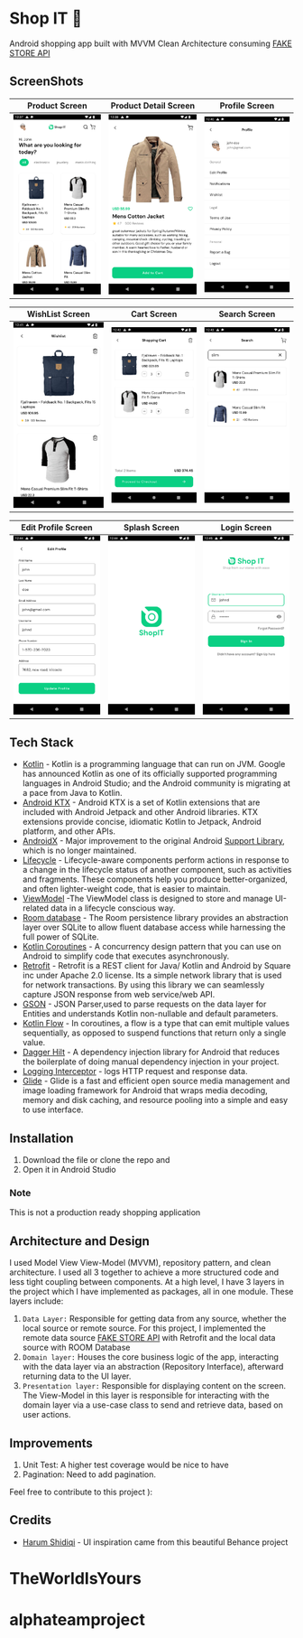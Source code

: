 # Shop IT 🛒
Android shopping app built with MVVM Clean Architecture consuming [FAKE STORE API](https://fakestoreapi.com/)

## ScreenShots

Product Screen             | Product Detail Screen     | Profile Screen
:-------------------------:|:-------------------------:|:-------------------------:
<img src="screenshots/img.png"/>            |  <img src="screenshots/img_1.png"/>  | <img src="screenshots/img_2.png"/>  |

WishList Screen            | Cart Screen               | Search Screen
:-------------------------:|:-------------------------:|:-------------------------:
<img src="screenshots/img_3.png"/>           |  <img src="screenshots/img_4.png"/>              | <img src="screenshots/img_5.png"/>  |

Edit Profile Screen            | Splash Screen               | Login Screen
:-------------------------:|:-------------------------:|:-------------------------:
<img src="screenshots/img_6.png"/>           |  <img src="screenshots/img_7.png"/>              | <img src="screenshots/img_8.png"/>  |

## Tech Stack
- [Kotlin](https://developer.android.com/kotlin) - Kotlin is a programming language that can run on JVM. Google has announced Kotlin as one of its officially supported programming languages in Android Studio; and the Android community is migrating at a pace from Java to Kotlin.
- [Android KTX](https://developer.android.com/kotlin/ktx.html) - Android KTX is a set of Kotlin extensions that are included with Android Jetpack and other Android libraries. KTX extensions provide concise, idiomatic Kotlin to Jetpack, Android platform, and other APIs.
- [AndroidX](https://developer.android.com/jetpack/androidx) - Major improvement to the original Android [Support Library](https://developer.android.com/topic/libraries/support-library/index), which is no longer maintained.
- [Lifecycle](https://developer.android.com/topic/libraries/architecture/lifecycle) - Lifecycle-aware components perform actions in response to a change in the lifecycle status of another component, such as activities and fragments. These components help you produce better-organized, and often lighter-weight code, that is easier to maintain.
- [ViewModel](https://developer.android.com/topic/libraries/architecture/viewmodel) -The ViewModel class is designed to store and manage UI-related data in a lifecycle conscious way.
- [Room database](https://developer.android.com/training/data-storage/room) - The Room persistence library provides an abstraction layer over SQLite to allow fluent database access while harnessing the full power of SQLite.
- [Kotlin Coroutines](https://developer.android.com/kotlin/coroutines) - A concurrency design pattern that you can use on Android to simplify code that executes asynchronously.
- [Retrofit](https://square.github.io/retrofit) -  Retrofit is a REST client for Java/ Kotlin and Android by Square inc under Apache 2.0 license. Its a simple network library that is used for network transactions. By using this library we can seamlessly capture JSON response from web service/web API.
- [GSON](https://github.com/square/gson) - JSON Parser,used to parse requests on the data layer for Entities and understands Kotlin non-nullable and default parameters.
- [Kotlin Flow](https://developer.android.com/kotlin/flow) - In coroutines, a flow is a type that can emit multiple values sequentially, as opposed to suspend functions that return only a single value.
- [Dagger Hilt](https://developer.android.com/training/dependency-injection/hilt-android) - A dependency injection library for Android that reduces the boilerplate of doing manual dependency injection in your project.
- [Logging Interceptor](https://github.com/square/okhttp/blob/master/okhttp-logging-interceptor/README.md) -  logs HTTP request and response data.
- [Glide](https://github.com/bumptech/glide) - Glide is a fast and efficient open source media management and image loading framework for Android that wraps media decoding, memory and disk caching, and resource pooling into a simple and easy to use interface.

## Installation
1. Download the file or clone the repo and
2. Open it in Android Studio

### Note
This is not a production ready shopping application

## Architecture and Design
I used Model View View-Model (MVVM), repository pattern, and clean architecture. I used all 3 together to achieve a more structured code and less tight coupling between components. At a high level, I have 3 layers in the project which I have implemented as packages, all in one module. These layers include:
1. `Data Layer:` Responsible for getting data from any source, whether the local source or remote source. For this project, I implemented the remote data source [FAKE STORE API](https://fakestoreapi.com/) with Retrofit and the local data source with ROOM Database
2. `Domain layer:` Houses the core business logic of the app, interacting with the data layer via an abstraction (Repository Interface), afterward returning data to the UI layer.
3. `Presentation layer:` Responsible for displaying content on the screen. The View-Model in this layer is responsible for interacting with the domain layer via a use-case class to send and retrieve data, based on user actions.



## Improvements
1. Unit Test: A higher test coverage would be nice to have
2. Pagination: Need to add pagination.

Feel free to contribute to this project ):

## Credits
- [Harum Shidiqi](http://be.net/harumshidiqi) - UI inspiration came from this beautiful Behance project

# TheWorldIsYours
# alphateamproject
